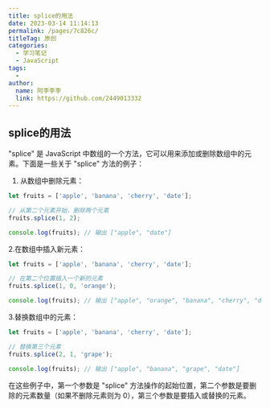 ```yaml
---
title: splice的用法
date: 2023-03-14 11:14:13
permalink: /pages/7c826c/
titleTag: 原创
categories:
  - 学习笔记
  - JavaScript
tags:
  - 
author: 
  name: 阿李李李
  link: https://github.com/2449013332
---
```

## splice的用法

"splice" 是 JavaScript 中数组的一个方法，它可以用来添加或删除数组中的元素。下面是一些关于 "splice" 方法的例子：

1. 从数组中删除元素：

```js
let fruits = ['apple', 'banana', 'cherry', 'date'];

// 从第二个元素开始，删除两个元素
fruits.splice(1, 2);

console.log(fruits); // 输出 ["apple", "date"]

```

   2.在数组中插入新元素：

```js
let fruits = ['apple', 'banana', 'cherry', 'date'];

// 在第二个位置插入一个新的元素
fruits.splice(1, 0, 'orange');

console.log(fruits); // 输出 ["apple", "orange", "banana", "cherry", "date"]

```

   3.替换数组中的元素：

```js
let fruits = ['apple', 'banana', 'cherry', 'date'];

// 替换第三个元素
fruits.splice(2, 1, 'grape');

console.log(fruits); // 输出 ["apple", "banana", "grape", "date"]

```

在这些例子中，第一个参数是 "splice" 方法操作的起始位置，第二个参数是要删除的元素数量（如果不删除元素则为 0），第三个参数是要插入或替换的元素。